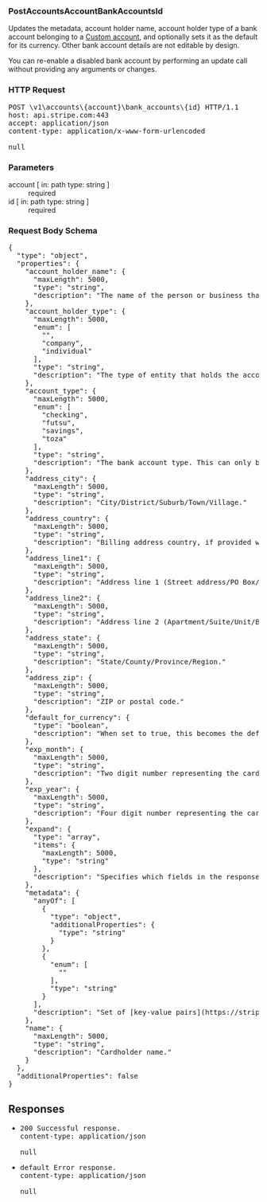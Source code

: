<!DOCTYPE html><html><head><title></title><link rel="stylesheet" href="./OpenApi.css"/><meta charset="utf-8"/><meta name="viewport" content="width=device-width, initial-scale=1"/></head><body><article><section class="requestOverview"><h1 class="request-summary">PostAccountsAccountBankAccountsId</h1><p class="request-description"><p>Updates the metadata, account holder name, account holder type of a bank account belonging to a <a href="/docs/connect/custom-accounts">Custom account</a>, and optionally sets it as the default for its currency. Other bank account details are not editable by design.</p>

<p>You can re-enable a disabled bank account by performing an update call without providing any arguments or changes.</p></p></section><section class="http"><h3>HTTP Request</h3><pre class="http-example"><span class="request-line">POST</span> <span class="http-target">\v1\accounts\{account}\bank_accounts\{id}</span> <span class="http-version">HTTP/1.1</span>&#xA;<span class="header-line">host</span>: <span class="header-value">api.stripe.com:443</span>&#xA;<span class="header-line">accept</span>: <span class="header-value">application/json</span>&#xA;<span class="header-line">content-type</span>: <span class="header-value">application/x-www-form-urlencoded</span>&#xA;&#xA;null</pre></section><dl class="parameters"><h3>Parameters</h3><dt class="parameter"><span class="parameter-name">account</span> [ in: <span class="parameter-location">path</span> type: <span class="parameter-type">string</span> ]</dt><dd class="parameter"><span class="parameter-description"></span> <span class="parameter-required">required</span></dd><dt class="parameter"><span class="parameter-name">id</span> [ in: <span class="parameter-location">path</span> type: <span class="parameter-type">string</span> ]</dt><dd class="parameter"><span class="parameter-description"></span> <span class="parameter-required">required</span></dd></dl><section class="requestContent"><h3>Request Body Schema</h3><pre class="schema">{&#xA;  &quot;type&quot;: &quot;object&quot;,&#xA;  &quot;properties&quot;: {&#xA;    &quot;account_holder_name&quot;: {&#xA;      &quot;maxLength&quot;: 5000,&#xA;      &quot;type&quot;: &quot;string&quot;,&#xA;      &quot;description&quot;: &quot;The name of the person or business that owns the bank account.&quot;&#xA;    },&#xA;    &quot;account_holder_type&quot;: {&#xA;      &quot;maxLength&quot;: 5000,&#xA;      &quot;enum&quot;: [&#xA;        &quot;&quot;,&#xA;        &quot;company&quot;,&#xA;        &quot;individual&quot;&#xA;      ],&#xA;      &quot;type&quot;: &quot;string&quot;,&#xA;      &quot;description&quot;: &quot;The type of entity that holds the account. This can be either `individual` or `company`.&quot;&#xA;    },&#xA;    &quot;account_type&quot;: {&#xA;      &quot;maxLength&quot;: 5000,&#xA;      &quot;enum&quot;: [&#xA;        &quot;checking&quot;,&#xA;        &quot;futsu&quot;,&#xA;        &quot;savings&quot;,&#xA;        &quot;toza&quot;&#xA;      ],&#xA;      &quot;type&quot;: &quot;string&quot;,&#xA;      &quot;description&quot;: &quot;The bank account type. This can only be `checking` or `savings` in most countries. In Japan, this can only be `futsu` or `toza`.&quot;&#xA;    },&#xA;    &quot;address_city&quot;: {&#xA;      &quot;maxLength&quot;: 5000,&#xA;      &quot;type&quot;: &quot;string&quot;,&#xA;      &quot;description&quot;: &quot;City/District/Suburb/Town/Village.&quot;&#xA;    },&#xA;    &quot;address_country&quot;: {&#xA;      &quot;maxLength&quot;: 5000,&#xA;      &quot;type&quot;: &quot;string&quot;,&#xA;      &quot;description&quot;: &quot;Billing address country, if provided when creating card.&quot;&#xA;    },&#xA;    &quot;address_line1&quot;: {&#xA;      &quot;maxLength&quot;: 5000,&#xA;      &quot;type&quot;: &quot;string&quot;,&#xA;      &quot;description&quot;: &quot;Address line 1 (Street address/PO Box/Company name).&quot;&#xA;    },&#xA;    &quot;address_line2&quot;: {&#xA;      &quot;maxLength&quot;: 5000,&#xA;      &quot;type&quot;: &quot;string&quot;,&#xA;      &quot;description&quot;: &quot;Address line 2 (Apartment/Suite/Unit/Building).&quot;&#xA;    },&#xA;    &quot;address_state&quot;: {&#xA;      &quot;maxLength&quot;: 5000,&#xA;      &quot;type&quot;: &quot;string&quot;,&#xA;      &quot;description&quot;: &quot;State/County/Province/Region.&quot;&#xA;    },&#xA;    &quot;address_zip&quot;: {&#xA;      &quot;maxLength&quot;: 5000,&#xA;      &quot;type&quot;: &quot;string&quot;,&#xA;      &quot;description&quot;: &quot;ZIP or postal code.&quot;&#xA;    },&#xA;    &quot;default_for_currency&quot;: {&#xA;      &quot;type&quot;: &quot;boolean&quot;,&#xA;      &quot;description&quot;: &quot;When set to true, this becomes the default external account for its currency.&quot;&#xA;    },&#xA;    &quot;exp_month&quot;: {&#xA;      &quot;maxLength&quot;: 5000,&#xA;      &quot;type&quot;: &quot;string&quot;,&#xA;      &quot;description&quot;: &quot;Two digit number representing the card&#x2019;s expiration month.&quot;&#xA;    },&#xA;    &quot;exp_year&quot;: {&#xA;      &quot;maxLength&quot;: 5000,&#xA;      &quot;type&quot;: &quot;string&quot;,&#xA;      &quot;description&quot;: &quot;Four digit number representing the card&#x2019;s expiration year.&quot;&#xA;    },&#xA;    &quot;expand&quot;: {&#xA;      &quot;type&quot;: &quot;array&quot;,&#xA;      &quot;items&quot;: {&#xA;        &quot;maxLength&quot;: 5000,&#xA;        &quot;type&quot;: &quot;string&quot;&#xA;      },&#xA;      &quot;description&quot;: &quot;Specifies which fields in the response should be expanded.&quot;&#xA;    },&#xA;    &quot;metadata&quot;: {&#xA;      &quot;anyOf&quot;: [&#xA;        {&#xA;          &quot;type&quot;: &quot;object&quot;,&#xA;          &quot;additionalProperties&quot;: {&#xA;            &quot;type&quot;: &quot;string&quot;&#xA;          }&#xA;        },&#xA;        {&#xA;          &quot;enum&quot;: [&#xA;            &quot;&quot;&#xA;          ],&#xA;          &quot;type&quot;: &quot;string&quot;&#xA;        }&#xA;      ],&#xA;      &quot;description&quot;: &quot;Set of [key-value pairs](https://stripe.com/docs/api/metadata) that you can attach to an object. This can be useful for storing additional information about the object in a structured format. Individual keys can be unset by posting an empty value to them. All keys can be unset by posting an empty value to `metadata`.&quot;&#xA;    },&#xA;    &quot;name&quot;: {&#xA;      &quot;maxLength&quot;: 5000,&#xA;      &quot;type&quot;: &quot;string&quot;,&#xA;      &quot;description&quot;: &quot;Cardholder name.&quot;&#xA;    }&#xA;  },&#xA;  &quot;additionalProperties&quot;: false&#xA;}</pre></section><section class="responses"><h2>Responses</h2><ul class="responses"><li class="response"><pre class="http-example"><span class="status-line">200</span> <span class="status-description">Successful response.</span>
<span class="header-line">content-type</span>: <span class="header-value">application/json</span>&#xA;&#xA;null</pre></li><li class="response"><pre class="http-example"><span class="status-line">default</span> <span class="status-description">Error response.</span>
<span class="header-line">content-type</span>: <span class="header-value">application/json</span>&#xA;&#xA;null</pre></li></ul></section></article></body></html>